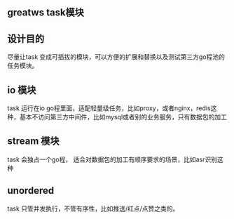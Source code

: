## greatws task模块


## 设计目的
尽量让task 变成可插拔的模块，可以方便的扩展和替换以及测试第三方go程池的任务模块。

## io 模块
task 运行在io go程里面，适配轻量级任务，比如proxy，或者nginx，redis这种，基本不访问第三方中间件，比如mysql或者别的业务服务，只有数据包的加工

## stream 模块
task 会独占一个go程， 适合对数据包的加工有顺序要求的场景，比如asr识别这种

## unordered
task 只管并发执行，不管有序性，比如推送/红点/点赞之类的。